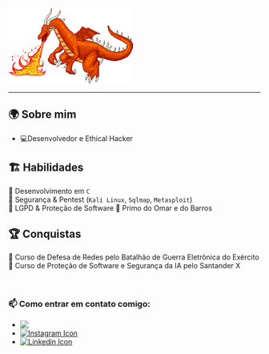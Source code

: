 ![Hacker codando](https://github.com/lorran2609/lorran2609/raw/main/dragao.gif)

---

## 🌍 **Sobre mim**  
- 💻Desenvolvedor e Ethical Hacker 

## 🏗️ **Habilidades**  
🔹 Desenvolvimento em `C`  
🔹 Segurança & Pentest (`Kali Linux`, `Sqlmap`, `Metasploit`)  
🔹 LGPD & Proteção de Software 
🔹 Primo do Omar e do Barros

## 🏆 **Conquistas**
🏅 Curso de Defesa de Redes pelo Batalhão de Guerra Eletrônica do Exército
🏅 Curso de Proteção de Software e Segurança da IA pelo Santander X  
  <br><br>
  <h3> 📫 Como entrar em contato comigo: </h3>
  <ul>
    <li><a href="https://api.whatsapp.com/send?phone=5528999881802" style="color: white;">
      <img src="https://img.shields.io/badge/WhatsApp-25D366?style=for-the-badge&logo=whatsapp&logoColor=white" alt="Whatsapp Icon"/>
      </a></li>
    <li><a href="https://www.instagram.com/gabrielalmeidabarros/">
      <img src="https://img.shields.io/badge/Instagram-E4405F?style=for-the-badge&logo=instagram&logoColor=white" alt="Instagram Icon"/></a></li>
    <li><a href="https://br.linkedin.com/in/lorran-gomes-moreira-1429b0332">
      <img src="https://img.shields.io/badge/LinkedIn-0077B5?style=for-the-badge&logo=linkedin&logoColor=white" alt="Linkedin Icon"/></a></li>
  </ul>
